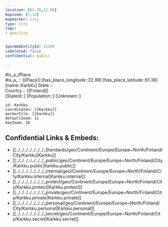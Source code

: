 ```yaml
---
location: [61.38,22.98] 
mapzoom: [7,12] 
mapmarker: city 
type: City
tags:
- geo/City


SpocWebEntityId: 31309
isDeleted: false
confidential: public

---
```

#is_a_/Place  
#is_a_ :: [[Place]] 
[has_place_longitude::22.98] 
[has_place_latitude::61.38] 
[name::Karkku] 
State ::  
Country :: [[Finland]]  
[StateId::] 
[Population::] 
[Unknown::] 


```leaflet
id: Karkku
coordinates: [[Karkku]] 
markerFile: [[Karkku]] 
defaultZoom: 11 
maxZoom: 18
```


## Confidential Links & Embeds: 
- [[../../../../../../../_Standards/geo/Continent/Europe/Europe~North/Finland/City/Karkku|Karkku]] 
- [[../../../../../../../_public/geo/Continent/Europe/Europe~North/Finland/City/Karkku.public|Karkku.public]] 
- [[../../../../../../../_internal/geo/Continent/Europe/Europe~North/Finland/City/Karkku.internal|Karkku.internal]] 
- [[../../../../../../../_protect/geo/Continent/Europe/Europe~North/Finland/City/Karkku.protect|Karkku.protect]] 
- [[../../../../../../../_private/geo/Continent/Europe/Europe~North/Finland/City/Karkku.private|Karkku.private]] 
- [[../../../../../../../_personal/geo/Continent/Europe/Europe~North/Finland/City/Karkku.personal|Karkku.personal]] 
- [[../../../../../../../_secret/geo/Continent/Europe/Europe~North/Finland/City/Karkku.secret|Karkku.secret]] 

